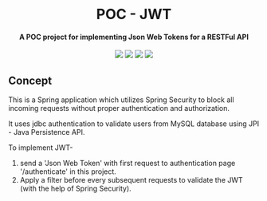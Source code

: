 <h1 align="center">
  <br>
  
  <br>
  POC - JWT
  <br>
</h1>

<h4 align="center">A POC project for implementing Json Web Tokens for a RESTFul API</h4>


<p align="center">
    <a alt="Java">
        <img src="https://img.shields.io/static/v1?label=Java&message=v1.8&color=blue" />
    </a>
    <a alt="Spring Boot">
        <img src="https://img.shields.io/static/v1?label=Spring%20Boot&message=2.2.0.RELEASE&color=brightgreen" />
    </a>
    <a alt="MySQL">
        <img src="https://img.shields.io/static/v1?label=MySQL&message=8.0.15&color=orange" />
    </a>
    <a alt="JWT">
        <img src="https://img.shields.io/static/v1?label=JWT&message=0.9.1&color=green" />
    </a>
</p>


## Concept ##
This is a Spring application which utilizes Spring Security to block all incoming requests without proper authentication and authorization.

It uses jdbc authentication to validate users from MySQL database using JPI - Java Persistence API.

To implement JWT-
  1. send a 'Json Web Token' with first request to authentication page '/authenticate' in this project.
  2. Apply a filter before every subsequent requests to validate the JWT (with the help of Spring Security).


